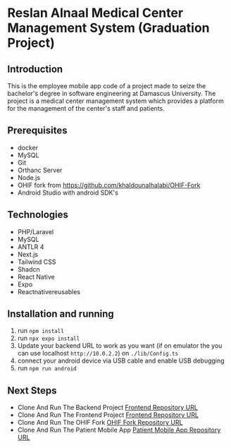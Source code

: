 # Reslan Alnaal Medical Center Management System (Graduation Project)

## Introduction
This is the employee mobile app code of a project made to seize the bachelor's degree in software engineering at Damascus University.
The project is a medical center management system which provides a platform for the management of the center's staff and patients.

## Prerequisites
- docker
- MySQL
- Git
- Orthanc Server
- Node.js
- OHIF fork from https://github.com/khaldounalhalabi/OHIF-Fork
- Android Studio with android SDK's

## Technologies
- PHP/Laravel
- MySQL
- ANTLR 4
- Next.js
- Tailwind CSS
- Shadcn
- React Native
- Expo
- Reactnativereusables

## Installation and running
1. run `npm install`
2. run `npx expo install`
3. Update your backend URL to work as you want (if on emulator the you can use localhost `http://10.0.2.2`) on `./lib/Config.ts`
4. connect your android device via USB cable and enable USB debugging
5. run `npm run android`

## Next Steps
- Clone And Run The Backend Project [Frontend Repository URL](https://github.com/khaldounalhalabi/rn-center-backend)
- Clone And Run The Frontend Project [Frontend Repository URL](https://github.com/khaldounalhalabi/rn-center-frontend)
- Clone And Run The OHIF Fork [OHIF Fork Repository URL](https://github.com/khaldounalhalabi/OHIF-Fork)
- Clone And Run The Patient Mobile App [Patient Mobile App Repository URL](https://github.com/khaldounalhalabi/rn-center-patient-mobile-app)
